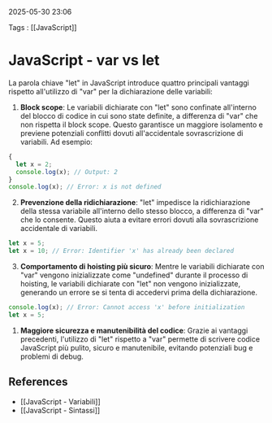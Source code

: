 2025-05-30 23:06

Tags : [[JavaScript]]

# JavaScript - var vs let

La parola chiave "let" in JavaScript introduce quattro principali vantaggi rispetto all'utilizzo di "var" per la dichiarazione delle variabili:

1. **Block scope**:
Le variabili dichiarate con "let" sono confinate all'interno del blocco di codice in cui sono state definite, a differenza di "var" che non rispetta il block scope. Questo garantisce un maggiore isolamento e previene potenziali conflitti dovuti all'accidentale sovrascrizione di variabili. Ad esempio:

```javascript
{
  let x = 2;
  console.log(x); // Output: 2
}
console.log(x); // Error: x is not defined
```

2. **Prevenzione della ridichiarazione**:
"let" impedisce la ridichiarazione della stessa variabile all'interno dello stesso blocco, a differenza di "var" che lo consente. Questo aiuta a evitare errori dovuti alla sovrascrizione accidentale di variabili.

```javascript
let x = 5;
let x = 10; // Error: Identifier 'x' has already been declared
```

3. **Comportamento di hoisting più sicuro**:
Mentre le variabili dichiarate con "var" vengono inizializzate come "undefined" durante il processo di hoisting, le variabili dichiarate con "let" non vengono inizializzate, generando un errore se si tenta di accedervi prima della dichiarazione.

```javascript
console.log(x); // Error: Cannot access 'x' before initialization
let x = 5;
```

1. **Maggiore sicurezza e manutenibilità del codice**:
Grazie ai vantaggi precedenti, l'utilizzo di "let" rispetto a "var" permette di scrivere codice JavaScript più pulito, sicuro e manutenibile, evitando potenziali bug e problemi di debug.

## References

- [[JavaScript - Variabili]]
- [[JavaScript - Sintassi]]